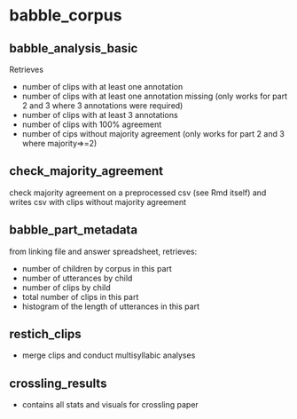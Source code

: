 # babble_corpus

## babble_analysis_basic

Retrieves 

- number of clips with at least one annotation
- number of clips with at least one annotation missing (only works for part 2 and 3 where 3 annotations were required)
- number of clips with at least 3 annotations
- number of clips with 100% agreement
- number of cips without majority agreement (only works for part 2 and 3 where majority=>=2)

## check_majority_agreement

check majority agreement on a preprocessed csv (see Rmd itself) and writes csv with clips without majority agreement

## babble_part_metadata

from linking file and answer spreadsheet, retrieves:
- number of children by corpus in this part
- number of utterances by child
- number of clips by child
- total number of clips in this part
- histogram of the length of utterances in this part

## restich_clips

- merge clips and conduct multisyllabic analyses

## crossling_results

- contains all stats and visuals for crossling paper
